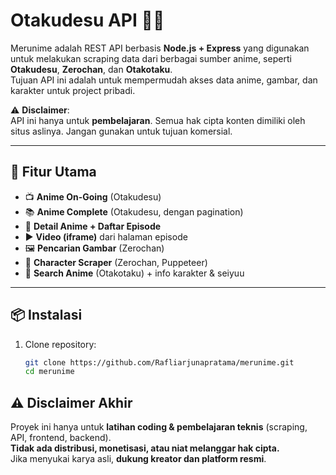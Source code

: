 # Otakudesu API 🎥✨

Merunime adalah REST API berbasis **Node.js + Express** yang digunakan untuk melakukan scraping data dari berbagai sumber anime, seperti **Otakudesu**, **Zerochan**, dan **Otakotaku**.  
Tujuan API ini adalah untuk mempermudah akses data anime, gambar, dan karakter untuk project pribadi.

⚠️ **Disclaimer**:  
API ini hanya untuk **pembelajaran**. Semua hak cipta konten dimiliki oleh situs aslinya. Jangan gunakan untuk tujuan komersial.

---

## 🚀 Fitur Utama

- 📺 **Anime On-Going** (Otakudesu)
- 📚 **Anime Complete** (Otakudesu, dengan pagination)
- 🔎 **Detail Anime + Daftar Episode**
- ▶️ **Video (iframe)** dari halaman episode
- 🖼️ **Pencarian Gambar** (Zerochan)
- 👤 **Character Scraper** (Zerochan, Puppeteer)
- 🔎 **Search Anime** (Otakotaku) + info karakter & seiyuu

---

## 📦 Instalasi

1. Clone repository:

   ```bash
   git clone https://github.com/Rafliarjunapratama/merunime.git
   cd merunime

## ⚠️ Disclaimer Akhir
Proyek ini hanya untuk **latihan coding & pembelajaran teknis** (scraping, API, frontend, backend).  
**Tidak ada distribusi, monetisasi, atau niat melanggar hak cipta.**  
Jika menyukai karya asli, **dukung kreator dan platform resmi**.
